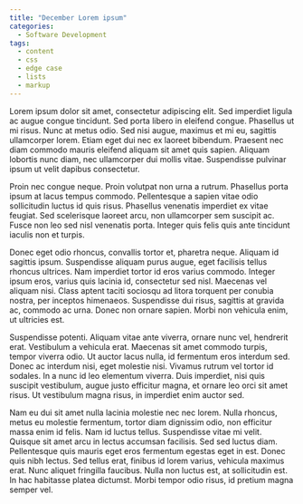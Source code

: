 ```yaml
---
title: "December Lorem ipsum"
categories:
  - Software Development
tags:
  - content
  - css
  - edge case
  - lists
  - markup
---
```



Lorem ipsum dolor sit amet, consectetur adipiscing elit. Sed imperdiet ligula ac augue congue tincidunt. Sed porta libero in eleifend congue. Phasellus ut mi risus. Nunc at metus odio. Sed nisi augue, maximus et mi eu, sagittis ullamcorper lorem. Etiam eget dui nec ex laoreet bibendum. Praesent nec diam commodo mauris eleifend aliquam sit amet quis sapien. Aliquam lobortis nunc diam, nec ullamcorper dui mollis vitae. Suspendisse pulvinar ipsum ut velit dapibus consectetur.

Proin nec congue neque. Proin volutpat non urna a rutrum. Phasellus porta ipsum at lacus tempus commodo. Pellentesque a sapien vitae odio sollicitudin luctus id quis risus. Phasellus venenatis imperdiet ex vitae feugiat. Sed scelerisque laoreet arcu, non ullamcorper sem suscipit ac. Fusce non leo sed nisl venenatis porta. Integer quis felis quis ante tincidunt iaculis non et turpis.

Donec eget odio rhoncus, convallis tortor et, pharetra neque. Aliquam id sagittis ipsum. Suspendisse aliquam purus augue, eget facilisis tellus rhoncus ultrices. Nam imperdiet tortor id eros varius commodo. Integer ipsum eros, varius quis lacinia id, consectetur sed nisl. Maecenas vel aliquam nisi. Class aptent taciti sociosqu ad litora torquent per conubia nostra, per inceptos himenaeos. Suspendisse dui risus, sagittis at gravida ac, commodo ac urna. Donec non ornare sapien. Morbi non vehicula enim, ut ultricies est.

Suspendisse potenti. Aliquam vitae ante viverra, ornare nunc vel, hendrerit erat. Vestibulum a vehicula erat. Maecenas sit amet commodo turpis, tempor viverra odio. Ut auctor lacus nulla, id fermentum eros interdum sed. Donec ac interdum nisi, eget molestie nisi. Vivamus rutrum vel tortor id sodales. In a nunc id leo elementum viverra. Duis imperdiet, nisi quis suscipit vestibulum, augue justo efficitur magna, et ornare leo orci sit amet risus. Ut vestibulum magna risus, in imperdiet enim auctor sed.

Nam eu dui sit amet nulla lacinia molestie nec nec lorem. Nulla rhoncus, metus eu molestie fermentum, tortor diam dignissim odio, non efficitur massa enim id felis. Nam id luctus tellus. Suspendisse vitae mi velit. Quisque sit amet arcu in lectus accumsan facilisis. Sed sed luctus diam. Pellentesque quis mauris eget eros fermentum egestas eget in est. Donec quis nibh lectus. Sed tellus erat, finibus id lorem varius, vehicula maximus erat. Nunc aliquet fringilla faucibus. Nulla non luctus est, at sollicitudin est. In hac habitasse platea dictumst. Morbi tempor odio risus, id pretium magna semper vel.
